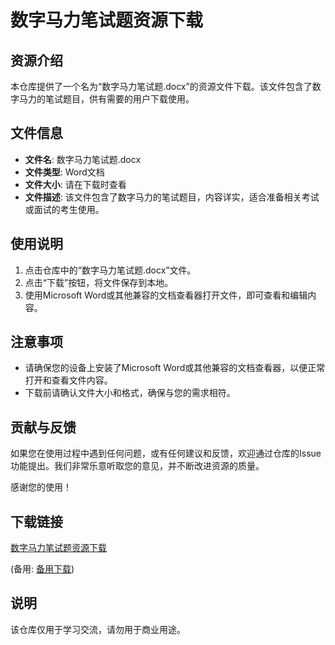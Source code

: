 # 数字马力笔试题资源下载

## 资源介绍

本仓库提供了一个名为“数字马力笔试题.docx”的资源文件下载。该文件包含了数字马力的笔试题目，供有需要的用户下载使用。

## 文件信息

- **文件名**: 数字马力笔试题.docx
- **文件类型**: Word文档
- **文件大小**: 请在下载时查看
- **文件描述**: 该文件包含了数字马力的笔试题目，内容详实，适合准备相关考试或面试的考生使用。

## 使用说明

1. 点击仓库中的“数字马力笔试题.docx”文件。
2. 点击“下载”按钮，将文件保存到本地。
3. 使用Microsoft Word或其他兼容的文档查看器打开文件，即可查看和编辑内容。

## 注意事项

- 请确保您的设备上安装了Microsoft Word或其他兼容的文档查看器，以便正常打开和查看文件内容。
- 下载前请确认文件大小和格式，确保与您的需求相符。

## 贡献与反馈

如果您在使用过程中遇到任何问题，或有任何建议和反馈，欢迎通过仓库的Issue功能提出。我们非常乐意听取您的意见，并不断改进资源的质量。

感谢您的使用！

## 下载链接
[数字马力笔试题资源下载](https://pan.quark.cn/s/56aca3c6398a) 

(备用: [备用下载](https://pan.baidu.com/s/1q5k5Z1oNldUK0B6zmQb0-g?pwd=1234))

## 说明

该仓库仅用于学习交流，请勿用于商业用途。
